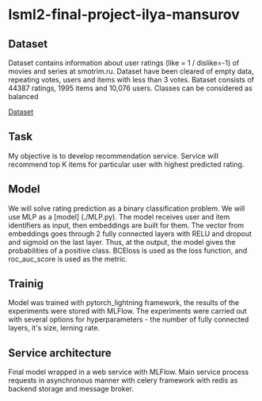 # lsml2-final-project-ilya-mansurov

## Dataset

Dataset contains information about user ratings (like = 1 / dislike=-1) of movies and series at smotrim.ru.
Dataset have been cleared of empty data, repeating votes, users and items with less than 3 votes.
Вataset consists of 44387 ratings, 1995 items and 10,076 users. Classes can be considered as balanced

[Dataset](./data/raw_ratings.csv)

## Task

My objective is to develop recommendation service. Service will recommend top K items for particular user with highest predicted rating.

## Model

We will solve rating prediction as a binary classification problem. We will use MLP as a [model] (./MLP.py).
The model receives user and item identifiers as input, then embeddings are built for them.
The vector from embeddings goes through 2 fully connected layers with RELU and dropout and sigmoid on the last layer.
Thus, at the output, the model gives the probabilities of a positive class. BCEloss is used as the loss function,
and roc_auc_score is used as the metric.

## Trainig

Model was trained with pytorch_lightning framework, the results of the experiments were stored with MLFlow.
The experiments were carried out with several options for hyperparameters - the number of fully connected layers,
it's size, lerning rate.

## Service architecture

Final model wrapped in a web service with MLFlow. Main service process requests in asynchronous manner with celery
framework with redis as backend storage and message broker.